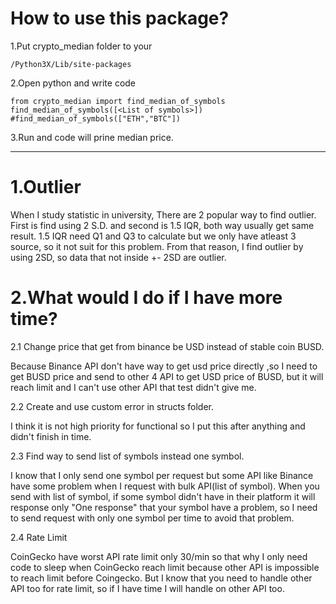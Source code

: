 # How to use this package?

1.Put crypto_median folder to your

	/Python3X/Lib/site-packages

2.Open python and write code
	
```
from crypto_median import find_median_of_symbols
find_median_of_symbols([<List of symbols>]) #find_median_of_symbols(["ETH","BTC"])
```

3.Run and code will prine median price.

--------------------------------------------------------------
# 1.Outlier
When I study statistic in university, There are 2 popular way to find outlier. First is find using 2 S.D. and second is 1.5 IQR, both way usually get same result. 1.5 IQR need Q1 and Q3 to calculate but we only have atleast 3 source, so it not suit for this problem. From that reason, I find outlier by using 2SD, so data that not inside +- 2SD are outlier.

# 2.What would I do if I have more time?
2.1 Change price that get from binance be USD instead of stable coin BUSD.

Because Binance API don't have way to get usd price directly ,so I need to get BUSD price and send to other 4 API to get USD price of BUSD, but it will reach limit and I can't use other API that test didn't give me.	

2.2 Create and use custom error in structs folder.

I think it is not high priority for functional so I put this after anything and didn't finish in time.

2.3 Find way to send list of symbols instead one symbol.

I know that I only send one symbol per request but some API like Binance have some problem when I request with bulk API(list of symbol). When you send with list of symbol, if some symbol didn't have in their platform it will response only "One response" that your symbol have a problem, so I need to send request with only one symbol per time to avoid that problem. 

2.4 Rate Limit

CoinGecko have worst API rate limit only 30/min so that why I only need code to sleep when CoinGecko reach limit because other API is impossible to reach limit before Coingecko. But I know that you need to handle other API too for rate limit, so if I have time I will handle on other API too.

